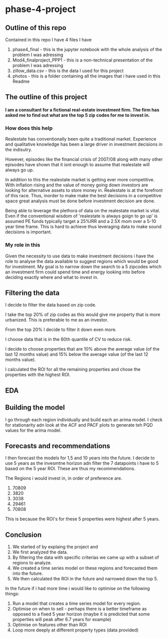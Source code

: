 # phase-4-project

## Outline of this repo
Contained in this repo I have 4 files I have
1. phase4_final - this is the jupyter notebook with the whole analysis of the problem I was adressing 
2. Mod4_finalproject_PPP1 - this is a non-technical presentation of the problem I was adressing
3. zillow_data.csv - this is the data I used for this project 
4. photos - this is a folder containing all the images that i have used in this Readme

## The outline of this project

#### I am a consultant for a fictional real-estate investment firm. The firm has asked me to find out what are the top 5 zip codes for me to invest in.

### How does this help

Realestate has conventionally been quite a traditional market. Experience and qualitative knowledge has been a large driver in investment decisions in the indisutry. 

However, episodes like the financial crisis of 2007/08 along with many other episodes have shown that it isnt enough to assume that realestate will always go up. 

In addition to this the realestate market is getting ever more competitive. With inflation rising and the value of money going down investors are looking for alternative assets to store money in. Realestate is at the forefront of this race. Thus, inorder to make make the best decisions in a competitive space great analysis must be done before investment decision are done.

Being able to leverage the plethora of data on the realestate market is vital. Even if the conventional wisdom of 'realestate is always goign to go up' is assumed PE funds typically target a 25%IRR and a 2.5X mom over a 5-10 year time frame. This is hard to achieve thus leveraging data to make sound decisions is important.


### My role in this

Given the necessity to use data to make investment decisions i have the role to analyse the data available to suggest regions which would be good for investment. My goal is to narrow down the search to a 5 zipcodes which an investment firm could spend time and energy looking into before deciding exactly where and what to invest in.

## Filtering the data

I decide to filter the data based on zip code. 

I take the top 20% of zip codes as this would give me property that is more urbanized. This is preferable to me as an investor. 

From the top 20% I decide to filter it down even more. 

I choose data that is in the 60th quantile of CV to reduce risk.

I decide to choose properties that are 10% above the average value (of the last 12 months value) and 15% below the average value (of the last 12 months value). 

I calculated the ROI for all the remaining properties and chose the properties with the highest ROI.


## EDA


## Building the model 

I go through each region individually and build each an arima model. I check for stationarity adn look at the ACF and PACF plots to generate teh PQD values for the arima model. 

## Forecasts and recommendations

I then forecast the models for 1,5 and 10 years into the future. I decide to use 5 years as the invesmtne horizon adn filter the 7 datapoints i have to 5 based on the 5 year ROI. These are thus my recommendations.


The Regions i would invest in, in order of preference are. 
1. 70809
2. 3820
3. 3038
4. 29461
5. 70808

This is because the ROI's for these 5 properties were highest after 5 years.

## Conclusion

1. We started of by explaing the project and 
2. We first analyzed the data. 
2. By filtering the data with specific criterias we came up with a subset of regions to analyze. 
3. We created a time series model on these regions and forecasted them into the future. 
4. We then calculated the ROI in the future and narrowed down the top 5. 

In the future if i had more time i would like to optimise on the following things:
1. Run a model that creates a time series model for every region.
2. Optimise on when to sell - perhaps there is a better timeframe as opposed to a fixed 5 year horizon (maybe it is predicted that some properties will peak after 6.7 years for example)
3. Optimise on features other than ROI
4. Loop more deeply at different property types (data provided)

